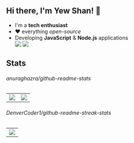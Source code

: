 ## Hi there, I'm Yew Shan! 👋

- I'm a **tech enthusiast**
- ❤️ everything *open-source*
- Developing **JavaScript** & **Node.js** applications <br/>
<a href="https://developer.mozilla.org/en-US/docs/Web/JavaScript" target="_blank"><img src="https://img.icons8.com/color/48/000000/javascript.png"/></a>
<a style="padding-right:8px;" href="https://nodejs.org" target="_blank"><img src="https://img.icons8.com/color/48/000000/nodejs.png"/></a>

## Stats
###### anuraghazra/github-readme-stats
<table>
  <tr>
    <td align="center" style="padding=0;width=50%;">
      <a href="https://github.com/anuraghazra/github-readme-stats/">
      <img align="center" style="padding=0;" src="https://github-readme-stats.vercel.app/api?username=yewshanooi&show_owner=true&show_icons=true&title_color=ffffff&hide_title=true&text_color=c8c8c8&bg_color=0d1117&icon_color=ff6d00&hide_border=true&count_private=true/" />
    </td>
    <td align="center" style="padding=0;width=50%;">
      <a href="https://github.com/anuraghazra/github-readme-stats/">
      <img align="center" style="padding=0;" src="https://github-readme-stats.vercel.app/api/top-langs/?username=yewshanooi&bg_color=0d1117&text_color=c8c8c8&layout=compact&hide_title=true&hide_border=true" />
    </td>
  </tr>
</table>

###### DenverCoder1/github-readme-streak-stats
<table>
  <tr>
    <td align="center" style="padding=0;width=50%;">
      <a href="https://github.com/DenverCoder1/github-readme-streak-stats/">
      <img align="center" style="padding=0;" src="https://github-readme-streak-stats.herokuapp.com?user=yewshanooi&background=0d1117&currStreakLabel=ff6d00&sideLabels=ffffff&currStreakNum=ffffff&dates=c8c8c8&sideNums=ffffff&stroke=c8c8c8&fire=ff6d00&ring=ff6d00&hide_border=true" />
    </td>
  </tr>
</table>
